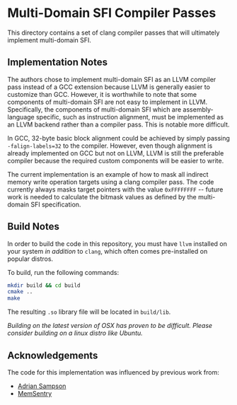 # Multi-Domain SFI Compiler Passes

This directory contains a set of clang compiler passes that will ultimately implement multi-domain SFI.

## Implementation Notes

The authors chose to implement multi-domain SFI as an LLVM compiler pass instead of a GCC extension because LLVM is generally easier to customize than GCC. However, it is worthwhile to note that some components of multi-domain SFI are not easy to implement in LLVM. Specifically, the components of multi-domain SFI which are assembly-language specific, such as instruction alignment, must be implemented as an LLVM backend rather than a compiler pass. This is notable more difficult.

In GCC, 32-byte basic block alignment could be achieved by simply passing `-falign-labels=32` to the compiler. However, even though alignment is already implemented on GCC but not on LLVM, LLVM is still the preferable compiler because the required custom components will be easier to write.

The current implementation is an example of how to mask all indirect memory write operation targets using a clang compiler pass. The code currently always masks target pointers with the value `0xFFFFFFFF` -- future work is needed to calculate the bitmask values as defined by the multi-domain SFI specification.

## Build Notes

In order to build the code in this repository, you must have `llvm` installed on your system *in addition* to `clang`, which often comes pre-installed on popular distros.

To build, run the following commands:
```bash
mkdir build && cd build
cmake ..
make
```
The resulting `.so` library file will be located in `build/lib`.

*Building on the latest version of OSX has proven to be difficult. Please consider building on a linux distro like Ubuntu.*

## Acknowledgements

The code for this implementation was influenced by previous work from:
- [Adrian Sampson](https://github.com/sampsyo/llvm-pass-skeleton/tree/mutate)
- [MemSentry](https://github.com/vusec/memsentry)
